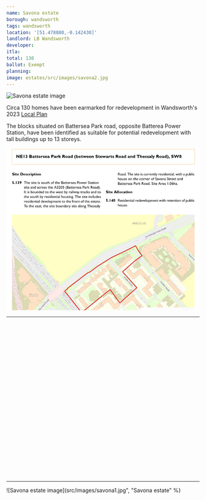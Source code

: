 ```yaml
---
name: Savona estate 
borough: wandsworth
tags: wandsworth
location: '[51.478880,-0.142430]'
landlord: LB Wandsworth 
developer: 
itla:
total: 130
ballot: Exempt
planning:
image: estates/src/images/savona2.jpg
---
```

![Savona estate image](src/images/savona2.jpg)

Circa 130 homes have been earmarked for redevelopment in Wandsworth's 2023 [Local Plan](https://www.wandsworth.gov.uk/media/large/adopted_local_plan.pdf)

The blocks situated on Battersea Park road, opposite Batterea Power Station, have been identified as suitable for potential redevelopment with tall buildings up to 13 storeys.

![Savona estate image](src/images/batterseaparkroadsite.png)

---

<!------------THE CODE BELOW RENDERS THE MAP - DO NOT EDIT! ---------------------------->

<div id="map" style="width: 100%; height: 400px;"></div>

<script>
  var map = L.map('map').setView({{ location }}, 13);
  L.tileLayer('https://tile.openstreetmap.org/{z}/{x}/{y}.png', {
  maxZoom: 19,
attribution: '&copy; <a href="http://www.openstreetmap.org/copyright">OpenStreetMap</a>'
}).addTo(map);
var circle = L.circle({{ location }}, {
    color: 'red',
    fillColor: '#f03',
    fillOpacity: 0.5,
    radius: 500
}).addTo(map);
</script>

---

![Savona estate image](src/images/savona1.jpg", "Savona estate" %}
